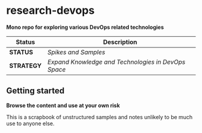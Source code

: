 # research-devops

**Mono repo for exploring various DevOps related technologies**

 Status        | Description
 ------------- | ------------- 
 **STATUS**    | _Spikes and Samples_ 
 **STRATEGY**  | _Expand Knowledge and Technologies in DevOps Space_    


## Getting started

**Browse the content and use at your own risk**

This is a scrapbook of unstructured samples and notes unlikely to be much use to anyone else.


